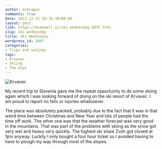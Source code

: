 ```yaml
---
author: mcdragon
comments: true
date: 2011-12-31 19:16:10+00:00
layout: post
link: https://mcdowell.si/ski-wednesday-2047.html
slug: ski-wednesday
title: Ski Wednesday
wordpress_id: 2047
categories:
- Trips and outings
tags:
- Krvavec
- Skiing
- The Alps
---
```


![](https://img.mcdowell.si/2011/12/krvavec_2011-1.jpg "Krvavec")

My recent trip to Slovenia gave me the repeat opportunity to do some skiing again which I was looking forward of doing on the ski resort of Krvavec. I am proud to report no falls or injuries whatsoever.

The place was absolutely packed, probably due to the fact that it was in that weird time between Christmas and New Year and lots of people had the time off work. The other one was that the weather forecast was very good in the mountains. That was part of the problems with skiing as the snow got very wet and heavy very quickly. The highest ski slope Zvoh got closed at 1pm anyway. Luckily I only bought a four hour ticket so I avoided having to have to plough my way through most of the slopes.




